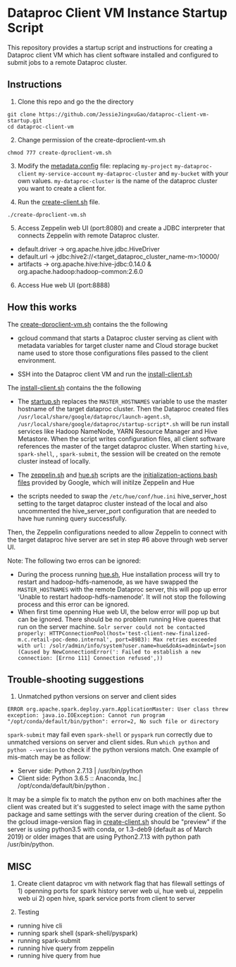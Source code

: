 # Dataproc Client VM Instance Startup Script

This repository provides a startup script and instructions for creating a Dataproc client VM which has client software installed and configured to submit jobs to a remote Dataproc cluster.


## Instructions

1. Clone this repo and go the the directory
```
git clone https://github.com/JessieJingxuGao/dataproc-client-vm-startup.git
cd dataproc-client-vm
```

2. Change permission of the create-dproclient-vm.sh
```
chmod 777 create-dproclient-vm.sh
```

3. Modify the [metadata.config](metadata.config) file: replacing `my-project` `my-dataproc-client` `my-service-account` `my-dataproc-cluster` and `my-bucket` with your own values. `my-dataproc-cluster` is the name of the dataproc cluster you want to create a client for.

4. Run the [create-client.sh](create-client.sh) file.
```
./create-dproclient-vm.sh
```
5. Access Zeppelin web UI (port:8080) and create a JDBC interpreter that connects Zeppelin with remote Dataproc cluster.
- default.driver -> org.apache.hive.jdbc.HiveDriver
- default.url -> jdbc:hive2://<target_dataproc_cluster_name-m>:10000/
- artifacts -> org.apache.hive:hive-jdbc:0.14.0 & org.apache.hadoop:hadoop-common:2.6.0

6. Access Hue web UI (port:8888) 

## How this works

The [create-dproclient-vm.sh](create-dproclient-vm.sh) contains the the following

- gcloud command that starts a Dataproc cluster serving as client with metadata variables for target cluster name and Cloud storage bucket name used to store those configurations files passed to the client environment. 

- SSH into the Dataproc client VM and run the  [install-client.sh](install-client.sh)


The [install-client.sh](install-client.sh) contains the the following

- The [startup.sh](startup.sh) replaces the `MASTER_HOSTNAMES` variable to use the master hostname of the target dataproc cluster. Then the Dataproc created files `/usr/local/share/google/dataproc/launch-agent.sh`, `/usr/local/share/google/dataproc/startup-script*.sh` will be run install services like Hadoop NameNode, YARN Resource Manager and Hive Metastore. When the script writes configuration files, all client software references the master of the target dataproc cluster. When starting `hive`, `spark-shell`, , `spark-submit`, the session will be created on the remote cluster instead of locally.

- The [zeppelin.sh](zeppelin.sh) and [hue.sh](hue.sh) scripts are the [initialization-actions bash files](initialization-actions) provided by Google, which will initilze Zeppelin and Hue 

- the scripts needed to swap the `/etc/hue/conf/hue.ini` hive_server_host setting to the target dataproc cluster instead of the local and also uncommented the hive_server_port configuration that are needed to have hue running query successfully.

Then, the Zeppelin configurations needed to allow Zeppelin to connect with the target dataproc hive server are set in step #6 above through web server UI.  


Note: The following two erros can be ignored:
- During the process running [hue.sh](hue.sh), Hue installation process will try to restart and hadoop-hdfs-namenode, as we have swapped the `MASTER_HOSTNAMES` with the remote Dataproc server, this will pop up error 'Unable to restart hadoop-hdfs-namenode'. It will not stop the following process and this error can be ignored.
- When first time openning Hue web UI, the below error will pop up but can be ignored. There should be no problem running Hive queres that run on the server machine.
`Solr server could not be contacted properly: HTTPConnectionPool(host='test-client-new-finalized-m.c.retail-poc-demo.internal', port=8983): Max retries exceeded with url: /solr/admin/info/system?user.name=hue&doAs=admin&wt=json (Caused by NewConnectionError(': Failed to establish a new connection: [Errno 111] Connection refused',))`


## Trouble-shooting suggestions
1. Unmatched python versions on server and client sides
```
ERROR org.apache.spark.deploy.yarn.ApplicationMaster: User class threw exception: java.io.IOException: Cannot run program "/opt/conda/default/bin/python": error=2, No such file or directory
```    
`spark-submit` may fail even `spark-shell` or `pyspark` run correctly due to unmatched versions on server and client sides. Run `which python` and `python --version` to check if the python versions match. One example of mis-match may be as follow:
- Server side: Python 2.7.13 | /usr/bin/python 
- Client side: Python 3.6.5 :: Anaconda, Inc.| /opt/conda/default/bin/python .  

It may be a simple fix to match the python env on both machines after the client was created but it's suggested to select image with the same python package and same settings with the server during creation of the client. So the gcloud image-version flag in [create-client.sh](create-client.sh) should be "preview" if the server is using python3.5 with conda, or 1.3-deb9 (default as of March 2019) or older images that are using Python2.7.13 with python path /usr/bin/python.



## MISC
1. Create client dataproc vm with network flag that has filewall settings of 1) openning ports for spark history server web ui, hue web ui, zeppelin web ui 2) open hive, spark service ports from client to server

2. Testing
- running hive cli 
- running spark shell (spark-shell/pyspark)
- running spark-submit
- running hive query from zeppelin
- running hive query from hue

